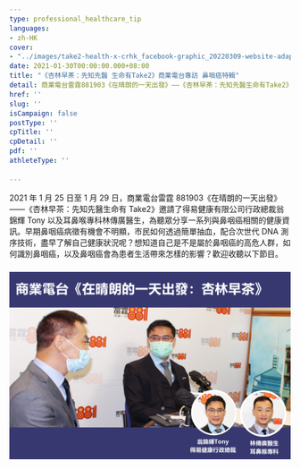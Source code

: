```yaml
---
type: professional_healthcare_tip
languages:
- zh-HK
cover:
- "../images/take2-health-x-crhk_facebook-graphic_20220309-website-adaptation-ai-new1_-1.png"
date: 2021-01-30T00:00:00.000+08:00
title: "《杏林早茶：先知先醫 生命有Take2》商業電台專訪 鼻咽癌特輯"
detail: 商業電台雷霆881903《在晴朗的一天出發》——《杏林早茶：先知先醫生命有Take2》邀請了得易健康有限公司行政總裁翁錦輝Tony以及耳鼻喉專科林傳廣醫生，為聽眾分享一系列與鼻咽癌相關的健康資訊。
href: ''
slug: ''
isCampaign: false
postType: ''
cpTitle: ''
cpDetail: ''
pdf: ''
athleteType: ''

---
```

2021 年 1 月 25 日至 1 月 29 日，商業電台雷霆 881903《在晴朗的一天出發》——《杏林早茶：先知先醫生命有 Take2》邀請了得易健康有限公司行政總裁翁錦輝 Tony 以及耳鼻喉專科林傳廣醫生，為聽眾分享一系列與鼻咽癌相關的健康資訊。早期鼻咽癌病徵有機會不明顯，市民如何透過簡單抽血，配合次世代 DNA 測序技術，盡早了解自己健康狀況呢？想知道自己是不是屬於鼻咽癌的高危人群，如何識別鼻咽癌，以及鼻咽癌會為患者生活帶來怎樣的影響？歡迎收聽以下節目。

### ![](../images/take2-health-x-crhk_facebook-graphic.png)

### <Audio src="/audios/final_01.mp3" title="第一集：最近為甚麼有更多人關注鼻咽癌？" describe="了解鼻咽癌的高危因素，以及如何注意日常飲食和生活習慣。"/>

### <Audio src="/audios/final_02.mp3" title="第二集：如何識別鼻咽癌及一般檢測方法" describe="了解鼻咽癌的常見病徵，以及抽血驗早期鼻咽癌的技術。"/>

### <Audio src="/audios/final_03.mp3" title="第三集：鼻咽癌為生活和身心帶來的影響" describe="講解鼻咽癌的治療手段，以及鼻咽癌為患者日常生活帶來的影響。"/>

### <Audio src="/audios/final_04.mp3" title="第四集：早期鼻咽癌篩查與家庭幸福的關係" describe="嘉賓分享實際例子，闡述早期鼻咽癌篩查對家庭帶來的重要影響。"/>

### <Audio src="/audios/final_05.mp3" title="第五集：驗血能找到無病徵的鼻咽癌患者" describe="介紹早期鼻咽癌篩查的最新技術及分析其優勢。"/>